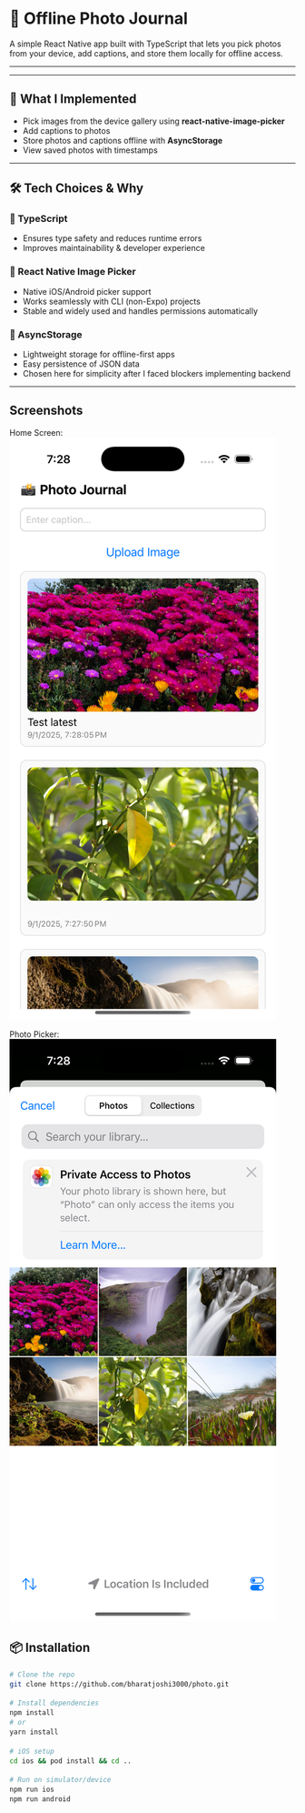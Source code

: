 # 📸 Offline Photo Journal

A simple React Native app built with TypeScript that lets you pick photos from your device, add captions, and store them locally for offline access.

---

---

## 🚀 What I Implemented
- Pick images from the device gallery using **react-native-image-picker**  
- Add captions to photos  
- Store photos and captions offline with **AsyncStorage**  
- View saved photos with timestamps  

---

## 🛠️ Tech Choices & Why

### 🔹 TypeScript
- Ensures type safety and reduces runtime errors  
- Improves maintainability & developer experience  

### 🔹 React Native Image Picker
- Native iOS/Android picker support  
- Works seamlessly with CLI (non-Expo) projects  
- Stable and widely used and handles permissions automatically

### 🔹 AsyncStorage
- Lightweight storage for offline-first apps  
- Easy persistence of JSON data  
- Chosen here for simplicity after I faced blockers implementing backend

---
## Screenshots

Home Screen:  
![Home](screenshots/home.png)

Photo Picker:  
![Picker](screenshots/picker.png)


## 📦 Installation
```sh
# Clone the repo
git clone https://github.com/bharatjoshi3000/photo.git

# Install dependencies
npm install
# or
yarn install

# iOS setup
cd ios && pod install && cd ..

# Run on simulator/device
npm run ios
npm run android

